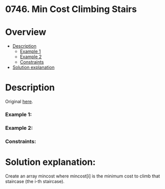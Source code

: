 # 0746. Min Cost Climbing Stairs
# Overview
- [Description](#description)
  - [Example 1](#example-1)
  - [Example 2](#example-2)
  - [Constraints](#constraints)
- [Solution explanation](#solution-explanation)

# Description
Original [here](https://leetcode.com/problems/min-cost-climbing-stairs/description/).


### Example 1:


### Example 2:



### Constraints:

# Solution explanation:
Create an array mincost where mincost[i] is the minimum cost to climb that staircase (the i-th staircase).

